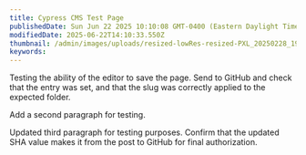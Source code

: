 ```yaml
---
title: Cypress CMS Test Page
publishedDate: Sun Jun 22 2025 10:10:08 GMT-0400 (Eastern Daylight Time)
modifiedDate: 2025-06-22T14:10:33.550Z
thumbnail: /admin/images/uploads/resized-lowRes-resized-PXL_20250228_190732750.RAW-01.COVER.jpg
keywords: 
---
```


Testing the ability of the editor to save the page. Send to GitHub and check that the entry was set, and that the slug was correctly applied to the expected folder.

Add a second paragraph for testing.

Updated third paragraph for testing purposes. Confirm that the updated SHA value makes it from the post to GitHub for final authorization.
